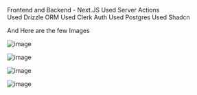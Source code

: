 Frontend and Backend - Next.JS
Used Server Actions  
Used Drizzle ORM 
Used Clerk Auth 
Used Postgres 
Used Shadcn

And Here are the few Images 

![image](https://github.com/Rash-Hit/Kriscent-Techno-Hub-Task-Manager-Assignment-/assets/73944177/d4cb088e-be4d-443a-b2b5-70baccf968c0)

![image](https://github.com/Rash-Hit/Kriscent-Techno-Hub-Task-Manager-Assignment-/assets/73944177/14ec1550-4de0-4ddb-a47d-5cefba452f2f)

![image](https://github.com/Rash-Hit/Kriscent-Techno-Hub-Task-Manager-Assignment-/assets/73944177/0c6c8f95-8de2-4ed8-922d-2424fa912c9c)

![image](https://github.com/Rash-Hit/Kriscent-Techno-Hub-Task-Manager-Assignment-/assets/73944177/9ed5af65-ffe2-4169-82d7-74dcd43b0621)

